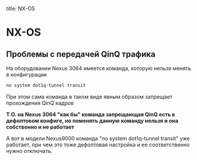title: NX-OS

# NX-OS

## Проблемы с передачей QinQ трафика

На оборудовании Nexus 3064 имеется команда,
которую нельзя менять в конфигурации

```bash
no system dot1q-tunnel transit
```

При этом сама команда в таком виде явным образом запрещает прохождения QinQ кадров

**Т.О. на Nexus 3064 "как бы" команда запрещающая QinQ есть в дефолтовом конфиге, но поменять данную команду нельзя и она собственно и не работает**


А вот в модели Nexus9000 
команда "no system dot1q-tunnel transit" уже работает, при чем это тоже дефолтовая настройка и ее соответственно нужно отключать.
